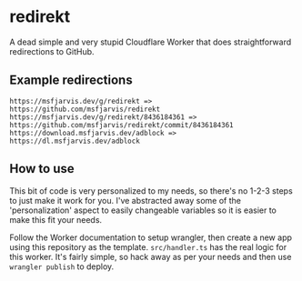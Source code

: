 # redirekt

A dead simple and very stupid Cloudflare Worker that does straightforward redirections to GitHub.

## Example redirections

```shell
https://msfjarvis.dev/g/redirekt => https://github.com/msfjarvis/redirekt
https://msfjarvis.dev/g/redirekt/8436184361 => https://github.com/msfjarvis/redirekt/commit/8436184361
https://download.msfjarvis.dev/adblock => https://dl.msfjarvis.dev/adblock
```

## How to use

This bit of code is very personalized to my needs, so there's no 1-2-3 steps to just make it work for you. I've abstracted away some of the 'personalization' aspect to easily changeable variables so it is easier to make this fit your needs.

Follow the Worker documentation to setup wrangler, then create a new app using this repository as the template. `src/handler.ts` has the real logic for this worker. It's fairly simple, so hack away as per your needs and then use `wrangler publish` to deploy.

